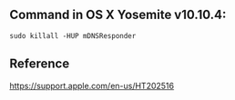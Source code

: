 ## Command in OS X Yosemite v10.10.4:
`sudo killall -HUP mDNSResponder`

## Reference
https://support.apple.com/en-us/HT202516
